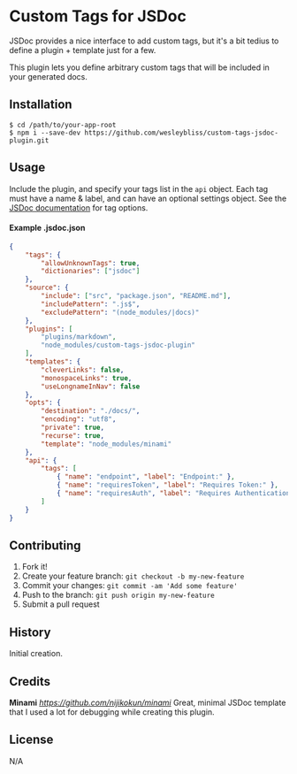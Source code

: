 # Custom Tags for JSDoc

JSDoc provides a nice interface to add custom tags, but it's a bit tedius to define a plugin + template just for a few.

This plugin lets you define arbitrary custom tags that will be included in your generated docs.


## Installation

```shell
$ cd /path/to/your-app-root
$ npm i --save-dev https://github.com/wesleybliss/custom-tags-jsdoc-plugin.git
```


## Usage

Include the plugin, and specify your tags list in the `api` object.
Each tag must have a name & label, and can have an optional settings object.
See the [JSDoc documentation](http://usejsdoc.org/about-plugins.html#tag-definitions) for tag options.

#### Example **.jsdoc.json**

```json
{
    "tags": {
        "allowUnknownTags": true,
        "dictionaries": ["jsdoc"]
    },
    "source": {
        "include": ["src", "package.json", "README.md"],
        "includePattern": ".js$",
        "excludePattern": "(node_modules/|docs)"
    },
    "plugins": [
        "plugins/markdown",
        "node_modules/custom-tags-jsdoc-plugin"
    ],
    "templates": {
        "cleverLinks": false,
        "monospaceLinks": true,
        "useLongnameInNav": false
    },
    "opts": {
        "destination": "./docs/",
        "encoding": "utf8",
        "private": true,
        "recurse": true,
        "template": "node_modules/minami"
    },
    "api": {
        "tags": [
            { "name": "endpoint", "label": "Endpoint:" },
            { "name": "requiresToken", "label": "Requires Token:" },
            { "name": "requiresAuth", "label": "Requires Authentication:" }
        ]
    }
}
```


## Contributing
1. Fork it!
2. Create your feature branch: `git checkout -b my-new-feature`
3. Commit your changes: `git commit -am 'Add some feature'`
4. Push to the branch: `git push origin my-new-feature`
5. Submit a pull request


## History

Initial creation.


## Credits

**Minami**
*https://github.com/nijikokun/minami*
Great, minimal JSDoc template that I used a lot for debugging while creating this plugin.


## License

N/A